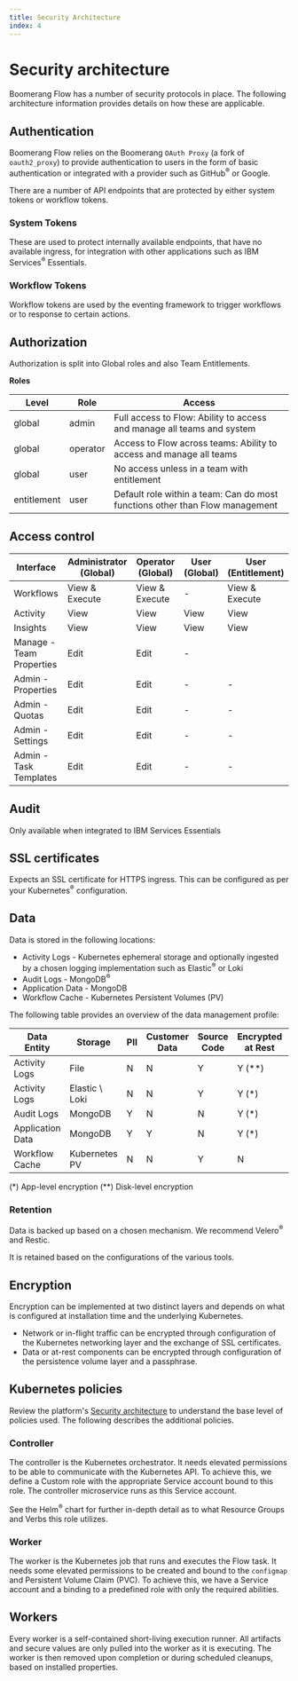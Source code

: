 ```yaml
---
title: Security Architecture
index: 4
---
```


# Security architecture

Boomerang Flow has a number of security protocols in place. The following architecture information provides details on how these are applicable.

## Authentication

Boomerang Flow relies on the Boomerang `OAuth Proxy` (a fork of `oauth2_proxy`) to provide authentication to users in the form of basic authentication or integrated with a provider such as GitHub<sup>®</sup> or Google.

There are a number of API endpoints that are protected by either system tokens or workflow tokens.

### System Tokens

These are used to protect internally available endpoints, that have no available ingress, for integration with other applications such as IBM Services<sup>®</sup> Essentials.

### Workflow Tokens

Workflow tokens are used by the eventing framework to trigger workflows or to response to certain actions.

## Authorization

Authorization is split into Global roles and also Team Entitlements.

**Roles**

| Level       | Role     | Access                                                                       |
| ----------- | -------- | ---------------------------------------------------------------------------- |
| global      | admin    | Full access to Flow: Ability to access and manage all teams and system       |
| global      | operator | Access to Flow across teams: Ability to access and manage all teams          |
| global      | user     | No access unless in a team with entitlement                                  |
| entitlement | user     | Default role within a team: Can do most functions other than Flow management |

## Access control

| Interface                | Administrator (Global) | Operator (Global) | User (Global) | User (Entitlement) |
| ------------------------ | ---------------------- | ----------------- | ------------- | ------------------ |
| Workflows                | View & Execute         | View & Execute    | -             | View & Execute     |
| Activity                 | View                   | View              | View          | View               |
| Insights                 | View                   | View              | View          | View               |
| Manage - Team Properties | Edit                   | Edit              | -             |
| Admin - Properties       | Edit                   | Edit              | -             | -                  |
| Admin - Quotas           | Edit                   | Edit              | -             | -                  |
| Admin - Settings         | Edit                   | Edit              | -             | -                  |
| Admin - Task Templates   | Edit                   | Edit              | -             | -                  |

## Audit

Only available when integrated to IBM Services Essentials

## SSL certificates

Expects an SSL certificate for HTTPS ingress. This can be configured as per your Kubernetes<sup>®</sup> configuration.

## Data

Data is stored in the following locations:

- Activity Logs - Kubernetes ephemeral storage and optionally ingested by a chosen logging implementation such as Elastic<sup>®</sup> or Loki
- Audit Logs - MongoDB<sup>®</sup>
- Application Data - MongoDB
- Workflow Cache - Kubernetes Persistent Volumes (PV)

The following table provides an overview of the data management profile:

| Data Entity      | Storage        | PII | Customer Data | Source Code | Encrypted at Rest | Encrypted in Flight |
| ---------------- | -------------- | --- | ------------- | ----------- | ----------------- | ------------------- |
| Activity Logs    | File           | N   | N             | Y           | Y (\*\*)          | Y                   |
| Activity Logs    | Elastic \ Loki | N   | N             | Y           | Y (\*)            | Y                   |
| Audit Logs       | MongoDB        | Y   | N             | N           | Y (\*)            | Y                   |
| Application Data | MongoDB        | Y   | Y             | N           | Y (\*)            | Y (\*)              |
| Workflow Cache   | Kubernetes PV  | N   | N             | Y           | N                 | N                   |

(\*) App-level encryption (\*\*) Disk-level encryption

### Retention

Data is backed up based on a chosen mechanism. We recommend Velero<sup>®</sup> and Restic.

It is retained based on the configurations of the various tools.

## Encryption

Encryption can be implemented at two distinct layers and depends on what is configured at installation time and the underlying Kubernetes.

- Network or in-flight traffic can be encrypted through configuration of the Kubernetes networking layer and the exchange of SSL certificates.
- Data or at-rest components can be encrypted through configuration of the persistence volume layer and a passphrase.

## Kubernetes policies

Review the platform's [Security architecture](/boomerang/docs/architecture/security) to understand the base level of policies used. The following describes the additional policies.

### Controller

The controller is the Kubernetes orchestrator. It needs elevated permissions to be able to communicate with the Kubernetes API. To achieve this, we define a Custom role with the appropriate Service account bound to this role. The controller microservice runs as this Service account.

See the Helm<sup>®</sup> chart for further in-depth detail as to what Resource Groups and Verbs this role utilizes.

### Worker

The worker is the Kubernetes job that runs and executes the Flow task. It needs some elevated permissions to be created and bound to the `configmap` and Persistent Volume Claim (PVC). To achieve this, we have a Service account and a binding to a predefined role with only the required abilities.

## Workers

Every worker is a self-contained short-living execution runner. All artifacts and secure values are only pulled into the worker as it is executing. The worker is then removed upon completion or during scheduled cleanups, based on installed properties.

